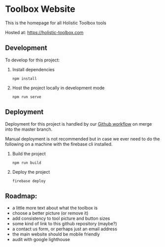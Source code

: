 # Toolbox Website

This is the homepage for all Holistic Toolbox tools

Hosted at: https://holistic-toolbox.com

## Development
To develop for this project:
1. Install dependencies
	```
	npm install
	```
2. Host the project locally in development mode
	```
	npm run serve
	```

## Deployment
Deployment for this project is handled by our [Github workflow](/.github/workflows/deploy-on-push-to-master) on merge into the master branch.

Manual deployment is not recommended but in case we ever need to do the following on a machine with the firebase cli installed.

1. Build the project
	```
	npm run build
	```
2. Deploy the project
	```
	firebase deploy
	```

## Roadmap:
- a little more text about what the toolbox is
- choose a better picture (or remove it)
- add consistency to tool picture and button sizes
- some kind of link to this github repository (maybe?)
- a contact us form, or perhaps just an email address
- the main website should be mobile friendly
- audit with google lighthouse